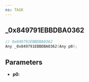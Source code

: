 ```yaml
---
ns: TASK
---
```

## _0x849791EBBDBA0362

```c
// 0x849791EBBDBA0362
Any _0x849791EBBDBA0362(Any p0);
```

## Parameters
* **p0**:
